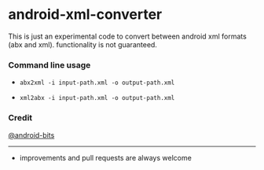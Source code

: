 # android-xml-converter
This is just an experimental code to convert between android xml formats (abx and xml). functionality is not guaranteed.

### Command line usage

- `abx2xml -i input-path.xml -o output-path.xml`

- `xml2abx -i input-path.xml -o output-path.xml`


### Credit
[@android-bits](https://github.com/cclgroupltd/android-bits/tree/main/ccl_abx)

---

- improvements and pull requests are always welcome


